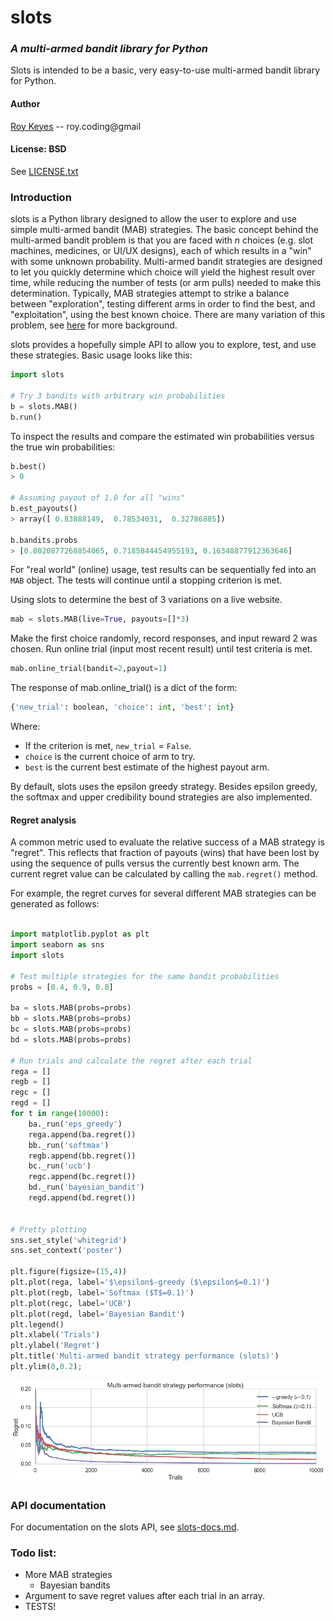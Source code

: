 # slots
### *A multi-armed bandit library for Python*

Slots is intended to be a basic, very easy-to-use multi-armed bandit library for Python.

#### Author
[Roy Keyes](https://roycoding.github.io) -- roy.coding@gmail

#### License: BSD
See [LICENSE.txt](https://github.com/roycoding/slots/blob/master/LICENSE.txt)


### Introduction
slots is a Python library designed to allow the user to explore and use simple multi-armed bandit (MAB) strategies. The basic concept behind the multi-armed bandit problem is that you are faced with *n* choices (e.g. slot machines, medicines, or UI/UX designs), each of which results in a "win" with some unknown probability. Multi-armed bandit strategies are designed to let you quickly determine which choice will yield the highest result over time, while reducing the number of tests (or arm pulls) needed to make this determination. Typically, MAB strategies attempt to strike a balance between "exploration", testing different arms in order to find the best, and "exploitation", using the best known choice. There are many variation of this problem, see [here](https://en.wikipedia.org/wiki/Multi-armed_bandit) for more background.

slots provides a hopefully simple API to allow you to explore, test, and use these strategies. Basic usage looks like this:

```Python
import slots

# Try 3 bandits with arbitrary win probabilities
b = slots.MAB()
b.run()
```

To inspect the results and compare the estimated win probabilities versus the true win probabilities:
```Python
b.best()
> 0

# Assuming payout of 1.0 for all "wins"
b.est_payouts()
> array([ 0.83888149,  0.78534031,  0.32786885])

b.bandits.probs
> [0.8020877268854065, 0.7185844454955193, 0.16348877912363646]
```

For "real world" (online) usage, test results can be sequentially fed into an `MAB` object. The tests will continue until a stopping criterion is met.

Using slots to determine the best of 3 variations on a live website.
```Python
mab = slots.MAB(live=True, payouts=[]*3)
```

Make the first choice randomly, record responses, and input reward 2 was chosen. Run online trial (input most recent result) until test criteria is met.
```Python
mab.online_trial(bandit=2,payout=1)
```

The response of mab.online_trial() is a dict of the form:
```Python
{'new_trial': boolean, 'choice': int, 'best': int}
```
Where:
- If the criterion is met, `new_trial` = `False`.
- `choice` is the current choice of arm to try.
- `best` is the current best estimate of the highest payout arm.

By default, slots uses the epsilon greedy strategy. Besides epsilon greedy, the softmax and upper credibility bound strategies are also implemented.

#### Regret analysis
A common metric used to evaluate the relative success of a MAB strategy is "regret". This reflects that fraction of payouts (wins) that have been lost by using the sequence of pulls versus the currently best known arm. The current regret value can be calculated by calling the `mab.regret()` method.

For example, the regret curves for several different MAB strategies can be generated as follows:
```Python

import matplotlib.pyplot as plt
import seaborn as sns
import slots

# Test multiple strategies for the same bandit probabilities
probs = [0.4, 0.9, 0.8]

ba = slots.MAB(probs=probs)
bb = slots.MAB(probs=probs)
bc = slots.MAB(probs=probs)
bd = slots.MAB(probs=probs)

# Run trials and calculate the regret after each trial
rega = []
regb = []
regc = []
regd = []
for t in range(10000):
    ba._run('eps_greedy')
    rega.append(ba.regret())
    bb._run('softmax')
    regb.append(bb.regret())
    bc._run('ucb')
    regc.append(bc.regret())
    bd._run('bayesian_bandit')
    regd.append(bd.regret())


# Pretty plotting
sns.set_style('whitegrid')
sns.set_context('poster')

plt.figure(figsize=(15,4))
plt.plot(rega, label='$\epsilon$-greedy ($\epsilon$=0.1)')
plt.plot(regb, label='Softmax ($T$=0.1)')
plt.plot(regc, label='UCB')
plt.plot(regd, label='Bayesian Bandit')
plt.legend()
plt.xlabel('Trials')
plt.ylabel('Regret')
plt.title('Multi-armed bandit strategy performance (slots)')
plt.ylim(0,0.2);
```
![](./misc/regret_plot.png)

### API documentation
For documentation on the slots API, see [slots-docs.md](https://github.com/roycoding/slots/blob/master/docs/slots-docs.md).


### Todo list:
- More MAB strategies
  - Bayesian bandits
- Argument to save regret values after each trial in an array.
- TESTS!
